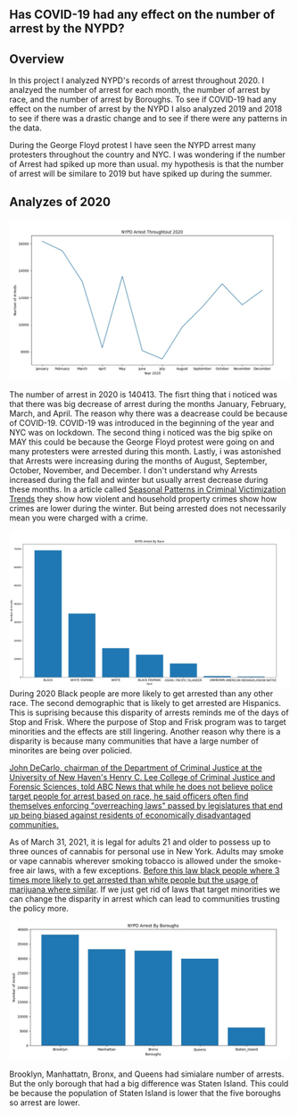 ## Has COVID-19 had any effect on the number of arrest by the NYPD?

## Overview
In this project I analyzed NYPD's records of arrest throughout 2020. I analzyed the number of arrest for each month, the number of arrest by race, and the number of arrest by Boroughs. To see if COVID-19 had any effect on the number of arrest by the NYPD I also analyzed 2019 and 2018 to see if there was a drastic change and to see if there were any patterns in the data.

During the George Floyd protest I have seen the NYPD arrest many protesters throughout the country and NYC. I was wondering if the number of Arrest had spiked up more than usual.
my hypothesis is that the number of arrest will be similare to 2019 but have spiked up during the summer.

## Analyzes of 2020

![vis1](/graph2.jpg)

The number of arrest in 2020 is 140413. The fisrt thing that i noticed was that there was big decrease of arrest during the months January, February, March, and April. The reason why there was a deacrease could be because of COVID-19. COVID-19 was introduced in the beginning of the year and NYC was on lockdown. The second thing i noticed was the big spike on MAY this could be because the George Floyd protest were going on and many protesters were arrested during this month. Lastly, i was astonished that Arrests were increasing during the months of August, September, October, November, and December. I don't understand why Arrests increased during the fall and winter but usually arrest decrease during these months. In a article called [Seasonal Patterns in Criminal Victimization Trends](https://bjs.ojp.gov/content/pub/pdf/spcvt.pdf) they show how violent and household property crimes show how crimes are lower during the winter. But being arrested does not necessarily mean you were charged with a crime.


![vis2](/race_graph3.jpg)
During 2020 Black people are more likely to get arrested than any other race. The second demographic that is likely to get arrested are Hispanics. This is suprising because this disparity of arrests reminds me of the days of Stop and Frisk. Where the purpose of Stop and Frisk program was to target minorities and the effects are still lingering. Another reason why there is a disparity is because many communities that have a large number of minorites are being over policied.

[John DeCarlo, chairman of the Department of Criminal Justice at the University of New Haven's Henry C. Lee College of Criminal Justice and Forensic Sciences, told ABC News that while he does not believe police target people for arrest based on race, he said officers often find themselves enforcing "overreaching laws" passed by legislatures that end up being biased against residents of economically disadvantaged communities.](https://abcnews.go.com/US/blacks-account-half-nyc-arrests-years-end-stop/story?id=71412485)

As of March 31, 2021, it is legal for adults 21 and older to possess up to three ounces of cannabis for personal use in New York. Adults may smoke or vape cannabis wherever smoking tobacco is allowed under the smoke-free air laws, with a few exceptions. [Before this law black people where 3 times more likely to get arrested than white people but the usage of marijuana where similar](https://www.aclu.org/news/criminal-law-reform/a-tale-of-two-countries-racially-targeted-arrests-in-the-era-of-marijuana-reform/).
If we just get rid of laws that target minorities we can change the disparity in arrest which can lead to communities trusting the policy more.


![vis3](/graph1.jpg)

Brooklyn, Manhattatn, Bronx, and Queens had simialare number of arrests. But the only borough that had a big difference was Staten Island. This could be because the population of Staten Island is lower that the five boroughs so arrest are lower.
